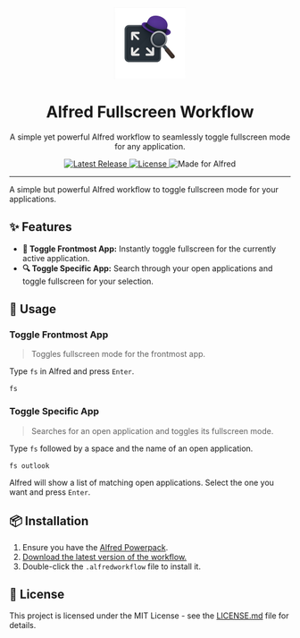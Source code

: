 <div align="center">
  <img src="icon.png" alt="Workflow Icon" width="128">
  <h1>Alfred Fullscreen Workflow</h1>
  <p>A simple yet powerful Alfred workflow to seamlessly toggle fullscreen mode for any application.</p>
  
  <p>
    <a href="https://github.com/Jochem-Groeneweg/alfred-fullscreen/releases/latest">
      <img alt="Latest Release" src="https://img.shields.io/github/v/release/Jochem-Groeneweg/alfred-fullscreen">
    </a>
    <a href="https://github.com/Jochem-Groeneweg/alfred-fullscreen/blob/main/LICENSE.md">
      <img alt="License" src="https://img.shields.io/github/license/Jochem-Groeneweg/alfred-fullscreen">
    </a>
    <img alt="Made for Alfred" src="https://img.shields.io/badge/Made%20for-Alfred-blue.svg">
  </p>
</div>

---

A simple but powerful Alfred workflow to toggle fullscreen mode for your applications.

## ✨ Features

- **🔲 Toggle Frontmost App:** Instantly toggle fullscreen for the currently active application.
- **🔍 Toggle Specific App:** Search through your open applications and toggle fullscreen for your selection.

## 🚀 Usage

### Toggle Frontmost App

> Toggles fullscreen mode for the frontmost app.

Type `fs` in Alfred and press `Enter`.

```
fs
```

### Toggle Specific App

> Searches for an open application and toggles its fullscreen mode.

Type `fs` followed by a space and the name of an open application.

```
fs outlook
```

Alfred will show a list of matching open applications. Select the one you want and press `Enter`.

## 📦 Installation

1.  Ensure you have the [Alfred Powerpack](https://www.alfredapp.com/powerpack/).
2.  [Download the latest version of the workflow.](https://github.com/Jochem-Groeneweg/alfred-fullscreen/releases/latest)
3.  Double-click the `.alfredworkflow` file to install it.

## 📜 License

This project is licensed under the MIT License - see the [LICENSE.md](LICENSE.md) file for details.
